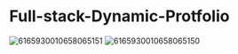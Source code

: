 # Full-stack-Dynamic-Protfolio

![6165930010658065151](https://github.com/user-attachments/assets/ed2cff64-5be7-45ba-8044-5b8d01d3f107)
![6165930010658065150](https://github.com/user-attachments/assets/9bb36331-888f-43d4-aad1-888272e3c27e)
